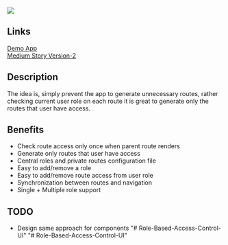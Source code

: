 ![](https://cdn-images-1.medium.com/max/1600/1*QlkpHjL9Cn-kiQXap1sweA.jpeg)

## Links
[Demo App](https://umair-khanzada.github.io/role-based-access-control/) 
<br />
[Medium Story Version-2](https://medium.com/@umairkz52/role-based-authorization-role-based-access-control-v-2-in-react-js-cb958e338f4b)


## Description
The idea is, simply prevent the app to generate unnecessary routes, rather checking current user role on each route it is great to generate only the routes that user have access.

## Benefits
- Check route access only once when parent route renders
- Generate only routes that user have access
- Central roles and private routes configuration file
- Easy to add/remove a role
- Easy to add/remove route access from user role
- Synchronization between  routes and navigation
- Single + Multiple role support

## TODO
- Design same approach for components 
"# Role-Based-Access-Control-UI" 
"# Role-Based-Access-Control-UI" 

